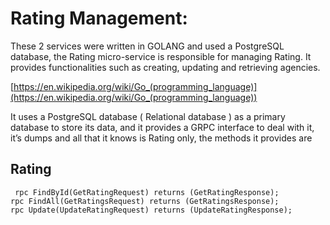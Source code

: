 # **Rating Management:**

These 2 services were written in GOLANG and used a PostgreSQL database, the Rating micro-service is responsible for managing Rating. It provides functionalities such as creating, updating and retrieving agencies.

[https://en.wikipedia.org/wiki/Go_(programming_language)](https://en.wikipedia.org/wiki/Go_(programming_language))

It uses a PostgreSQL database ( Relational database ) as  a primary database to store its data, and it provides a GRPC interface to deal with it, it’s dumps and all that it knows is Rating only, the methods it provides are
## Rating
	 rpc FindById(GetRatingRequest) returns (GetRatingResponse);
    rpc FindAll(GetRatingsRequest) returns (GetRatingsResponse);
    rpc Update(UpdateRatingRequest) returns (UpdateRatingResponse);

